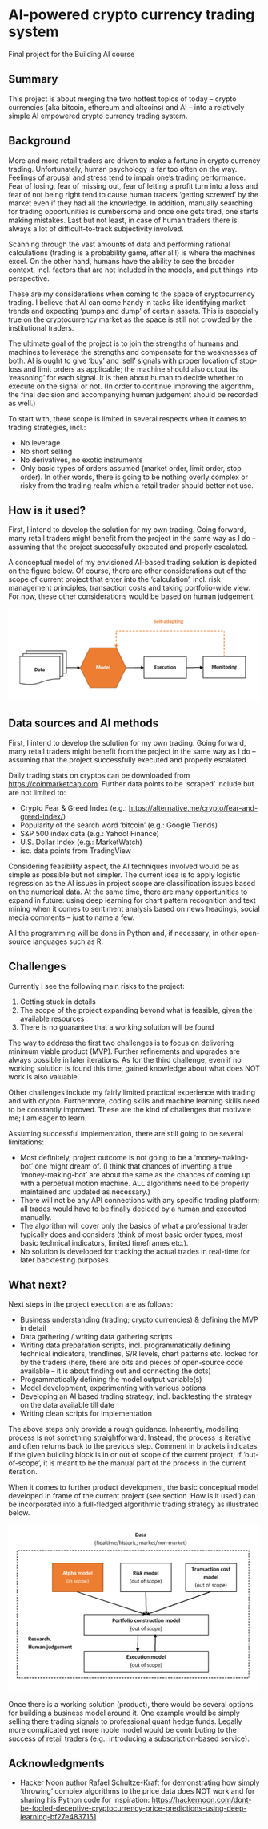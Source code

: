 # AI-powered crypto currency trading system

Final project for the Building AI course

## Summary

This project is about merging the two hottest topics of today – crypto currencies (aka bitcoin, ethereum and altcoins) and AI – into a relatively simple AI empowered crypto currency trading system.


## Background

More and more retail traders are driven to make a fortune in crypto currency trading. Unfortunately, human psychology is far too often on the way. Feelings of arousal and stress tend to impair one’s trading performance. Fear of losing, fear of missing out, fear of letting a profit turn into a loss and fear of not being right tend to cause human traders ‘getting screwed’ by the market even if they had all the knowledge. In addition, manually searching for trading opportunities is cumbersome and once one gets tired, one starts making mistakes. Last but not least, in case of human traders there is always a lot of difficult-to-track subjectivity involved.

Scanning through the vast amounts of data and performing rational calculations (trading is a probability game, after all!) is where the machines excel. On the other hand, humans have the ability to see the broader context, incl. factors that are not included in the models, and put things into perspective. 

These are my considerations when coming to the space of cryptocurrency trading. I believe that AI can come handy in tasks like identifying market trends and expecting ‘pumps and dump’ of certain assets. This is especially true on the cryptocurrency market as the space is still not crowded by the institutional traders.

The ultimate goal of the project is to join the strengths of humans and machines to leverage the strengths and compensate for the weaknesses of both. AI is ought to give ‘buy’ and ‘sell’ signals with proper location of stop-loss and limit orders as applicable; the machine should also output its ‘reasoning’ for each signal. It is then about human to decide whether to execute on the signal or not. (In order to continue improving the algorithm, the final decision and accompanying human judgement should be recorded as well.)

To start with, there scope is limited in several respects when it comes to trading strategies, incl.:
* No leverage
* No short selling
* No derivatives, no exotic instruments
* Only basic types of orders assumed (market order, limit order, stop order).
In other words, there is going to be nothing overly complex or risky from the trading realm which a retail trader should better not use.


## How is it used?

First, I intend to develop the solution for my own trading. Going forward, many retail traders might benefit from the project in the same way as I do – assuming that the project successfully executed and properly escalated.

A conceptual model of my envisioned AI-based trading solution is depicted on the figure below. Of course, there are other considerations out of the scope of current project that enter into the ‘calculation’, incl. risk management principles, transaction costs and taking portfolio-wide view. For now, these other considerations would be based on human judgement.

![trading-system-basic](https://github.com/krohts/building-AI-project/blob/main/AI-empowered-trading-system-basic.png)


## Data sources and AI methods

First, I intend to develop the solution for my own trading. Going forward, many retail traders might benefit from the project in the same way as I do – assuming that the project successfully executed and properly escalated.

Daily trading stats on cryptos can be downloaded from https://coinmarketcap.com. Further data points to be ‘scraped’ include but are not limited to:
* Crypto Fear & Greed Index (e.g.: https://alternative.me/crypto/fear-and-greed-index/)
* Popularity of the search word ‘bitcoin’ (e.g.: Google Trends)
* S&P 500 index data (e.g.: Yahoo! Finance)
* U.S. Dollar Index (e.g.: MarketWatch)
* isc. data points from TradingView

Considering feasibility aspect, the AI techniques involved would be as simple as possible but not simpler. The current idea is to apply logistic regression as the AI issues in project scope are classification issues based on the numerical data. At the same time, there are many opportunities to expand in future: using deep learning for chart pattern recognition and text mining when it comes to sentiment analysis based on news headings, social media comments – just to name a few.

All the programming will be done in Python and, if necessary, in other open-source languages such as R.


## Challenges

Currently I see the following main risks to the project:
<ol>
<li> Getting stuck in details </li>
<li> The scope of the project expanding beyond what is feasible, given the available resources </li>
<li> There is no guarantee that a working solution will be found </li>
</ol> 

The way to address the first two challenges is to focus on delivering minimum viable product (MVP). Further refinements and upgrades are always possible in later iterations. As for the third challenge, even if no working solution is found this time, gained knowledge about what does NOT work is also valuable.

Other challenges include my fairly limited practical experience with trading and with crypto. Furthermore, coding skills and machine learning skills need to be constantly improved. These are the kind of challenges that motivate me; I am eager to learn.

Assuming successful implementation, there are still going to be several limitations:
* Most definitely, project outcome is not going to be a ‘money-making-bot’ one might dream of. (I think that chances of inventing a true ‘money-making-bot’ are about the same as the chances of coming up with a perpetual motion machine. ALL algorithms need to be properly maintained and updated as necessary.) 
* There will not be any API connections with any specific trading platform; all trades would have to be finally decided by a human and executed manually.
* The algorithm will cover only the basics of what a professional trader typically does and considers (think of most basic order types, most basic technical indicators, limited timeframes etc.).
* No solution is developed for tracking the actual trades in real-time for later backtesting purposes.


## What next?

Next steps in the project execution are as follows:
* Business understanding (trading; crypto currencies) & defining the MVP in detail
* Data gathering / writing data gathering scripts
* Writing data preparation scripts, incl. programmatically defining technical indicators, trendlines, S/R levels, chart patterns etc. looked for by the traders (here, there are bits and pieces of open-source code available – it is about finding out and connecting the dots)
* Programmatically defining the model output variable(s)
* Model development, experimenting with various options
* Developing an AI based trading strategy, incl. backtesting the strategy on the data available till date
* Writing clean scripts for implementation

The above steps only provide a rough guidance. Inherently, modelling process is not something straightforward. Instead, the process is iterative and often returns back to the previous step. Comment in brackets indicates if the given building block is in or out of scope of the current project; if ‘out-of-scope’, it is meant to be the manual part of the process in the current iteration.

When it comes to further product development, the basic conceptual model developed in frame of the current project (see section ‘How is it used’) can be incorporated into a full-fledged algorithmic trading strategy as illustrated below. 

![trading-system-full](https://github.com/krohts/building-AI-project/blob/main/AI-empowered-trading-system-full.png)

Once there is a working solution (product), there would be several options for building a business model around it. One example would be simply selling there trading signals to professional quant hedge funds. Legally more complicated yet more noble model would be contributing to the success of retail traders (e.g.: introducing a subscription-based service).


## Acknowledgments

* Hacker Noon author Rafael Schultze-Kraft for demonstrating how simply ‘throwing’ complex algorithms to the price data does NOT work and for sharing his Python code for inspiration: https://hackernoon.com/dont-be-fooled-deceptive-cryptocurrency-price-predictions-using-deep-learning-bf27e4837151 
